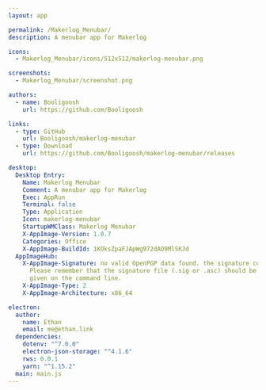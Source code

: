 ```yaml
---
layout: app

permalink: /Makerlog_Menubar/
description: A menubar app for Makerlog

icons:
  - Makerlog_Menubar/icons/512x512/makerlog-menubar.png

screenshots:
  - Makerlog_Menubar/screenshot.png

authors:
  - name: Booligoosh
    url: https://github.com/Booligoosh

links:
  - type: GitHub
    url: Booligoosh/makerlog-menubar
  - type: Download
    url: https://github.com/Booligoosh/makerlog-menubar/releases

desktop:
  Desktop Entry:
    Name: Makerlog Menubar
    Comment: A menubar app for Makerlog
    Exec: AppRun
    Terminal: false
    Type: Application
    Icon: makerlog-menubar
    StartupWMClass: Makerlog Menubar
    X-AppImage-Version: 1.0.7
    Categories: Office
    X-AppImage-BuildId: 1KOksZpaFJApWg972dAO9MlSKJd
  AppImageHub:
    X-AppImage-Signature: no valid OpenPGP data found. the signature could not be verified.
      Please remember that the signature file (.sig or .asc) should be the first file
      given on the command line.
    X-AppImage-Type: 2
    X-AppImage-Architecture: x86_64

electron:
  author:
    name: Ethan
    email: me@ethan.link
  dependencies:
    dotenv: "^7.0.0"
    electron-json-storage: "^4.1.6"
    rws: 0.0.1
    yarn: "^1.15.2"
  main: main.js
---
```

